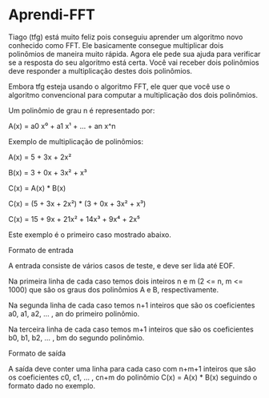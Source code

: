 # Aprendi-FFT
Tiago (tfg) está muito feliz pois conseguiu aprender um algoritmo novo conhecido como FFT. Ele basicamente consegue multiplicar dois polinômios de maneira muito rápida. Agora ele pede sua ajuda para verificar se a resposta do seu algoritmo está certa. Você vai receber dois polinômios deve responder a multiplicação destes dois polinômios.

Embora tfg esteja usando o algoritmo FFT, ele quer que você use o algoritmo convencional para computar a multiplicação dos dois polinômios.

Um polinômio de grau n é representado por:

A(x) = a0 x⁰ + a1 x¹ + … + an x^n

Exemplo de multiplicação de polinômios:

A(x) = 5 + 3x + 2x²

B(x) = 3 + 0x + 3x² + x³

C(x) = A(x) * B(x)

C(x) = (5 + 3x + 2x²) * (3 + 0x + 3x² + x³)

C(x) = 15 + 9x + 21x² + 14x³ + 9x⁴ + 2x⁵

Este exemplo é o primeiro caso mostrado abaixo.

Formato de entrada

A entrada consiste de vários casos de teste, e deve ser lida até EOF.

Na primeira linha de cada caso  temos dois inteiros n e m (2 <= n, m <= 1000) que são os graus dos polinômios A e B, respectivamente.

Na segunda linha  de cada caso temos n+1 inteiros que são os coeficientes a0, a1, a2, … , an  do primeiro polinômio.

Na terceira linha de cada caso temos m+1 inteiros que são os coeficientes b0, b1, b2, … , bm  do segundo polinômio.

Formato de saída

A saída deve conter uma linha para cada caso com n+m+1 inteiros que são os coeficientes c0, c1, … , cn+m do polinômio C(x) = A(x) * B(x)  seguindo o formato dado no exemplo.

